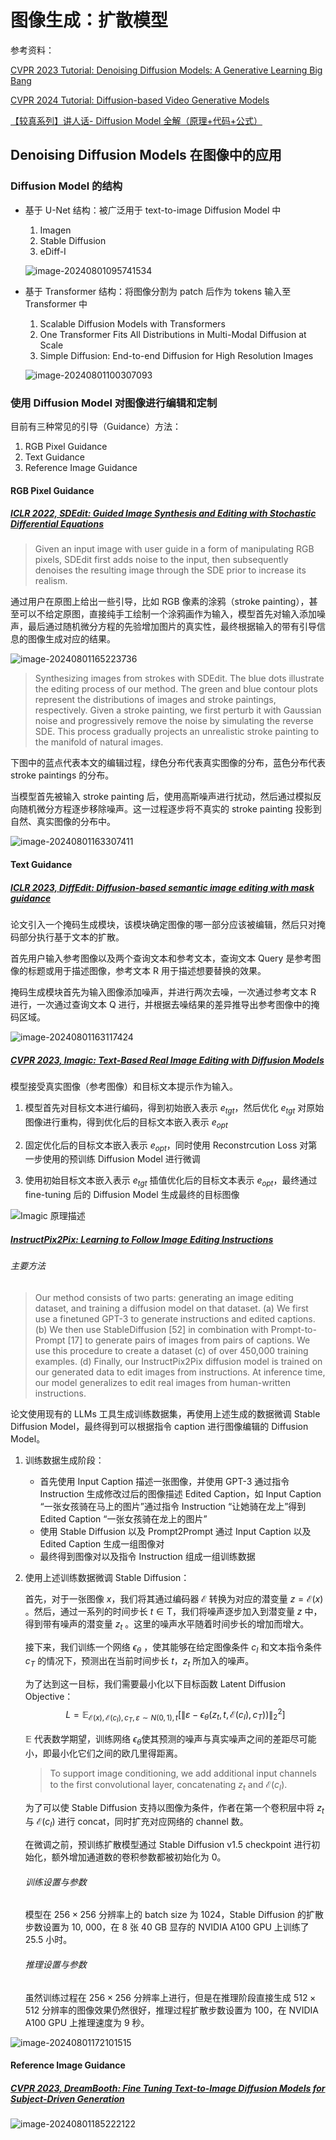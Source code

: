 # 图像生成：扩散模型

参考资料：

[CVPR 2023 Tutorial: Denoising Diffusion Models: A Generative Learning Big Bang](https://cvpr2023-tutorial-diffusion-models.github.io/)

[CVPR 2024 Tutorial: Diffusion-based Video Generative Models](https://showlab.github.io/cvpr2024-tutorial-video-diffusion-models/)

[【较真系列】讲人话-  Diffusion Model 全解（原理+代码+公式）](https://www.bilibili.com/video/BV19H4y1G73r/?spm_id_from=333.880.my_history.page.click&vd_source=f7612ffc8ec6f523824661106b4c304f)

## Denoising Diffusion Models 在图像中的应用

### Diffusion Model 的结构

- 基于 U-Net 结构：被广泛用于 text-to-image Diffusion Model 中

  1. Imagen
  2. Stable Diffusion
  3. eDiff-I

  ![image-20240801095741534](https://raw.githubusercontent.com/bonjour-npy/Image-Hosting-Service/main/typora_imagesimage-20240801095741534.png)

- 基于 Transformer 结构：将图像分割为 patch 后作为 tokens 输入至 Transformer 中

  1. Scalable Diffusion Models with Transformers
  2. One Transformer Fits All Distributions in Multi-Modal Diffusion at Scale
  3. Simple Diffusion: End-to-end Diffusion for High Resolution Images

  ![image-20240801100307093](https://raw.githubusercontent.com/bonjour-npy/Image-Hosting-Service/main/typora_imagesimage-20240801100307093.png)

### 使用 Diffusion Model 对图像进行编辑和定制

目前有三种常见的引导（Guidance）方法：

1. RGB Pixel Guidance
2. Text Guidance
3. Reference Image Guidance

#### RGB Pixel Guidance

##### [ICLR 2022, SDEdit: Guided Image Synthesis and Editing with Stochastic Differential Equations](https://arxiv.org/abs/2108.01073)

> Given an input image with user guide in a form of manipulating RGB pixels, SDEdit first adds noise to the input, then subsequently denoises the resulting image through the SDE prior to increase its realism.

通过用户在原图上给出一些引导，比如 RGB 像素的涂鸦（stroke painting），甚至可以不给定原图，直接纯手工绘制一个涂鸦画作为输入，模型首先对输入添加噪声，最后通过随机微分方程的先验增加图片的真实性，最终根据输入的带有引导信息的图像生成对应的结果。

![image-20240801165223736](https://raw.githubusercontent.com/bonjour-npy/Image-Hosting-Service/main/typora_imagesimage-20240801165223736.png)

> Synthesizing images from strokes with SDEdit. The blue dots illustrate the editing process of our method. The green and blue contour plots represent the distributions of images and stroke paintings, respectively. Given a stroke painting, we first perturb it with Gaussian noise and progressively remove the noise by simulating the reverse SDE. This process gradually projects an unrealistic stroke painting to the manifold of natural images.

下图中的蓝点代表本文的编辑过程，绿色分布代表真实图像的分布，蓝色分布代表 stroke paintings 的分布。

当模型首先被输入 stroke painting 后，使用高斯噪声进行扰动，然后通过模拟反向随机微分方程逐步移除噪声。这一过程逐步将不真实的 stroke painting 投影到自然、真实图像的分布中。

![image-20240801163307411](https://raw.githubusercontent.com/bonjour-npy/Image-Hosting-Service/main/typora_imagesimage-20240801163307411.png)

#### Text Guidance

##### [ICLR 2023, DiffEdit: Diffusion-based semantic image editing with mask guidance](https://arxiv.org/abs/2210.11427)

论文引入一个掩码生成模块，该模块确定图像的哪一部分应该被编辑，然后只对掩码部分执行基于文本的扩散。

首先用户输入参考图像以及两个查询文本和参考文本，查询文本 Query 是参考图像的标题或用于描述图像，参考文本 R 用于描述想要替换的效果。

掩码生成模块首先为输入图像添加噪声，并进行两次去噪，一次通过参考文本 R 进行，一次通过查询文本 Q 进行，并根据去噪结果的差异推导出参考图像中的掩码区域。

![image-20240801163117424](https://raw.githubusercontent.com/bonjour-npy/Image-Hosting-Service/main/typora_imagesimage-20240801163117424.png)

##### [CVPR 2023, Imagic: Text-Based Real Image Editing with Diffusion Models](https://arxiv.org/abs/2210.09276)

模型接受真实图像（参考图像）和目标文本提示作为输入。

1. 模型首先对目标文本进行编码，得到初始嵌入表示 $e_{tgt}$，然后优化 $e_{tgt}$ 对原始图像进行重构，得到优化后的目标文本嵌入表示 $e_{opt}$

2. 固定优化后的目标文本嵌入表示 $e_{opt}$​，同时使用 Reconstrcution Loss 对第一步使用的预训练 Diffusion Model 进行微调

3. 使用初始目标文本嵌入表示 $e_{tgt}$ 插值优化后的目标文本表示 $e_{opt}$，最终通过 fine-tuning 后的 Diffusion Model 生成最终的目标图像

![Imagic 原理描述](https://raw.githubusercontent.com/bonjour-npy/Image-Hosting-Service/main/typora_imagesa63ebdaaf7691f50349d43fa374fe69e.png)

##### [InstructPix2Pix: Learning to Follow Image Editing Instructions](https://arxiv.org/pdf/2211.09800)

###### 主要方法

> Our method consists of two parts: generating an image editing dataset, and training a diffusion model on that dataset. (a) We first use a finetuned GPT-3 to generate instructions and edited captions. (b) We then use StableDiffusion [52] in combination with Prompt-to-Prompt [17] to generate pairs of images from pairs of captions. We use this procedure to create a dataset (c) of over 450,000 training examples. (d) Finally, our InstructPix2Pix diffusion model is trained on our generated data to edit images from instructions. At inference time, our model generalizes to edit real images from human-written instructions.

论文使用现有的 LLMs 工具生成训练数据集，再使用上述生成的数据微调 Stable Diffusion Model，最终得到可以根据指令 caption 进行图像编辑的 Diffusion Model。

1. 训练数据生成阶段：

   - 首先使用 Input Caption 描述一张图像，并使用 GPT-3 通过指令 Instruction 生成修改过后的图像描述 Edited Caption，如 Input Caption “一张女孩骑在马上的图片”通过指令 Instruction “让她骑在龙上”得到 Edited Caption “一张女孩骑在龙上的图片”
   - 使用 Stable Diffusion 以及 Prompt2Prompt 通过 Input Caption 以及 Edited Caption 生成一组图像对
   - 最终得到图像对以及指令 Instruction 组成一组训练数据

2. 使用上述训练数据微调 Stable Diffusion：

   首先，对于一张图像 $x$，我们将其通过编码器 $\mathcal{E}$ 转换为对应的潜变量 $z=\mathcal{E}(x)$ 。然后，通过一系列的时间步长 $t \in \mathrm{T}$，我们将噪声逐步加入到潜变量 $z$ 中，得到带有噪声的潜变量 $z_t$ 。这里的噪声水平随着时间步长的增加而增大。

   接下来，我们训练一个网络 $\epsilon_\theta$ ，使其能够在给定图像条件 $c_I$ 和文本指令条件 $c_T$ 的情况下，预测出在当前时间步长 $t$，$z_t$ 所加入的噪声。

   为了达到这一目标，我们需要最小化以下目标函数 Latent Diffusion Objective：
   $$
   \left.L=\mathbb{E}_{\mathcal{E}(x), \mathcal{E}\left(c_I\right), c_T, \varepsilon \sim N(0,1), t}\left[\| \varepsilon-\epsilon_\theta\left(z_t, t, \mathcal{E}\left(c_I\right), c_T\right)\right) \|_2^2\right]
   $$

   $\mathbb{E}$ 代表数学期望，训练网络 $\epsilon_\theta$​​ 使其预测的噪声与真实噪声之间的差距尽可能小，即最小化它们之间的欧几里得距离。

   > To support image conditioning, we add additional input channels to the first convolutional layer, concatenating $z_t$ and $\mathcal{E}(c_I)$.

   为了可以使 Stable Diffusion 支持以图像为条件，作者在第一个卷积层中将 $z_t$ 与 $\mathcal{E}(c_I)$​​​ 进行 concat，同时扩充对应网络的 channel 数。

   在微调之前，预训练扩散模型通过 Stable Diffusion v1.5 checkpoint 进行初始化，额外增加通道数的卷积参数都被初始化为 0。

   ###### 训练设置与参数

   模型在 $256 \times 256$​ 分辨率上的 batch size 为 1024，Stable Diffusion 的扩散步数设置为 10, 000，在 8 张 40 GB 显存的 NVIDIA A100 GPU 上训练了 25.5 小时。

   ###### 推理设置与参数

   虽然训练过程在 $256 \times 256$ 分辨率上进行，但是在推理阶段直接生成 $512 \times 512$ 分辨率的图像效果仍然很好，推理过程扩散步数设置为 100，在 NVIDIA A100 GPU 上推理速度为 9 秒。 

![image-20240801172101515](https://raw.githubusercontent.com/bonjour-npy/Image-Hosting-Service/main/typora_imagesimage-20240801172101515.png)

#### Reference Image Guidance

##### [CVPR 2023, DreamBooth: Fine Tuning Text-to-Image Diffusion Models for Subject-Driven Generation](https://arxiv.org/pdf/2208.12242)

![image-20240801185222122](https://raw.githubusercontent.com/bonjour-npy/Image-Hosting-Service/main/typora_imagesimage-20240801185222122.png)
